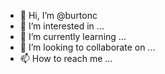 - 👋 Hi, I’m @burtonc
- 👀 I’m interested in ...
- 🌱 I’m currently learning ...
- 💞️ I’m looking to collaborate on ...
- 📫 How to reach me ...

<!---
burtonc/burtonc is a ✨ special ✨ repository because its `README.md` (this file) appears on your GitHub profile.
You can click the Preview link to take a look at your changes.
--->
